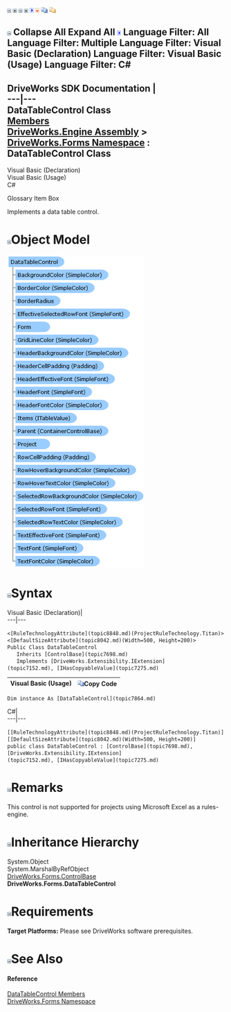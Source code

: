 ![](dotnetimages/collapse.gif) ![](dotnetimages/expand.gif) ![](dotnetimages/collapse.gif) ![](dotnetimages/expand.gif) ![](dotnetimages/drpdown.gif) ![](dotnetimages/drpdown_orange.gif) ![](dotnetimages/copycode.gif) ![](dotnetimages/copycodeHighlight.gif)

![](dotnetimages/collapse.gif) Collapse All Expand All ![](dotnetimages/drpdown.gif) Language Filter: All  Language Filter: Multiple  Language Filter: Visual Basic (Declaration) Language Filter: Visual Basic (Usage) Language Filter: C#  
---  
DriveWorks SDK Documentation  |   
---|---  
DataTableControl Class   
[Members](topic7865.md)   
[DriveWorks.Engine Assembly](topic2156.md) > [DriveWorks.Forms Namespace](topic7266.md) : DataTableControl Class  
---  
  
Visual Basic (Declaration)    
Visual Basic (Usage)    
C# 

Glossary Item Box

Implements a data table control. 

# ![](dotnetimages/collapse.gif)Object Model

![](dotnetdiagramimages/image411.png)

# ![](dotnetimages/collapse.gif)Syntax

Visual Basic (Declaration)|   
---|---  
      
    
    <[RuleTechnologyAttribute](topic8848.md)(ProjectRuleTechnology.Titan)>
    <[DefaultSizeAttribute](topic8042.md)(Width=500, Height=200)>
    Public Class DataTableControl 
       Inherits [ControlBase](topic7698.md)
       Implements [DriveWorks.Extensibility.IExtension](topic7152.md), [IHasCopyableValue](topic7275.md)   
  
Visual Basic (Usage)| ![](dotnetimages/copycode.gif)Copy Code  
---|---  
      
    
    Dim instance As [DataTableControl](topic7864.md)  
  
C#|   
---|---  
      
    
    [[RuleTechnologyAttribute](topic8848.md)(ProjectRuleTechnology.Titan)]
    [[DefaultSizeAttribute](topic8042.md)(Width=500, Height=200)]
    public class DataTableControl : [ControlBase](topic7698.md), [DriveWorks.Extensibility.IExtension](topic7152.md), [IHasCopyableValue](topic7275.md)    
  
# ![](dotnetimages/collapse.gif)Remarks

This control is not supported for projects using Microsoft Excel as a rules-engine.

# ![](dotnetimages/collapse.gif)Inheritance Hierarchy

System.Object  
System.MarshalByRefObject  
[DriveWorks.Forms.ControlBase](topic7698.md)  
**DriveWorks.Forms.DataTableControl**  


# ![](dotnetimages/collapse.gif)Requirements

**Target Platforms:** Please see DriveWorks software prerequisites.

# ![](dotnetimages/collapse.gif)See Also

#### Reference

[DataTableControl Members](topic7865.md)   
[DriveWorks.Forms Namespace](topic7266.md)


